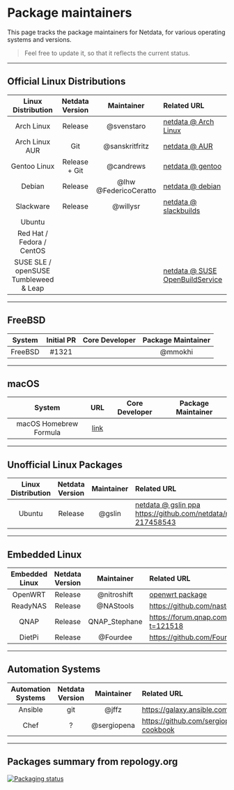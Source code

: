 # Package maintainers

This page tracks the package maintainers for Netdata, for various operating systems and versions.

> Feel free to update it, so that it reflects the current status.

---

## Official Linux Distributions

|          Linux Distribution           | Netdata Version |      Maintainer       | Related URL                                                                           |
|:-------------------------------------:|:---------------:|:---------------------:|:--------------------------------------------------------------------------------------|
|              Arch Linux               |     Release     |      @svenstaro       | [netdata @ Arch Linux](https://www.archlinux.org/packages/community/x86_64/netdata/)  |
|            Arch Linux AUR             |       Git       |    @sanskritfritz     | [netdata @ AUR](https://aur.archlinux.org/packages/netdata-git/)                      |
|             Gentoo Linux              |  Release + Git  |       @candrews       | [netdata @ gentoo](https://github.com/gentoo/gentoo/tree/master/net-analyzer/netdata) |
|                Debian                 |     Release     | @lhw @FedericoCeratto | [netdata @ debian](http://salsa.debian.org/debian/netdata)                            |
|               Slackware               |     Release     |       @willysr        | [netdata @ slackbuilds](https://slackbuilds.org/repository/14.2/system/netdata/)      |
|                Ubuntu                 |                 |                       |                                                                                       |
|       Red Hat / Fedora / CentOS       |                 |                       |                                                                                       |
| SUSE SLE / openSUSE Tumbleweed & Leap |                 |                       | [netdata @ SUSE OpenBuildService](https://software.opensuse.org/package/netdata)      |

---

## FreeBSD

| System  | Initial PR | Core Developer | Package Maintainer |
|:-------:|:----------:|:--------------:|:------------------:|
| FreeBSD |   #1321    |                |      @mmokhi       |

---

## macOS

|         System         |                                        URL                                         | Core Developer | Package Maintainer |
|:----------------------:|:----------------------------------------------------------------------------------:|:--------------:|:------------------:|
| macOS Homebrew Formula | [link](https://github.com/Homebrew/homebrew-core/blob/master/Formula/n/netdata.rb) |                |                    |

---

## Unofficial Linux Packages

| Linux Distribution | Netdata Version | Maintainer | Related URL                                                                                                                                       |
|:------------------:|:---------------:|:----------:|:--------------------------------------------------------------------------------------------------------------------------------------------------|
|       Ubuntu       |     Release     |   @gslin   | [netdata @ gslin ppa](https://launchpad.net/~gslin/+archive/ubuntu/netdata) <https://github.com/netdata/netdata/issues/69#issuecomment-217458543> |

---

## Embedded Linux

| Embedded Linux | Netdata Version |  Maintainer   | Related URL                                                                      |
|:--------------:|:---------------:|:-------------:|:---------------------------------------------------------------------------------|
|    OpenWRT     |     Release     |  @nitroshift  | [openwrt package](https://github.com/openwrt/packages/tree/master/admin/netdata) |
|    ReadyNAS    |     Release     |   @NAStools   | <https://github.com/nastools/netdata>                                            |
|      QNAP      |     Release     | QNAP_Stephane | <https://forum.qnap.com/viewtopic.php?t=121518>                                  |
|     DietPi     |     Release     |   @Fourdee    | <https://github.com/Fourdee/DietPi>                                              |

---

## Automation Systems

| Automation Systems | Netdata Version | Maintainer  | Related URL                                      |
|:------------------:|:---------------:|:-----------:|:-------------------------------------------------|
|      Ansible       |       git       |    @jffz    | <https://galaxy.ansible.com/jffz/netdata/>       |
|        Chef        |        ?        | @sergiopena | <https://github.com/sergiopena/netdata-cookbook> |

---

## Packages summary from repology.org

[![Packaging status](https://repology.org/badge/vertical-allrepos/netdata.svg)](https://repology.org/metapackage/netdata/versions)
